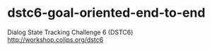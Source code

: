 # dstc6-goal-oriented-end-to-end
Dialog State Tracking Challenge 6 (DSTC6) http://workshop.colips.org/dstc6
